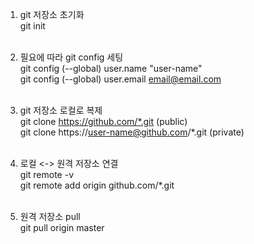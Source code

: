1. git 저장소 초기화<br>
git init<br><br>

2. 필요에 따라 git config 세팅<br>
git config (--global) user.name "user-name"<br>
git config (--global) user.email email@email.com<br><br>

3. git 저장소 로컬로 복제<br>
git clone https://github.com/*.git (public)<br>
git clone https://user-name@github.com/*.git (private)<br><br>

4. 로컬 <-> 원격 저장소 연결<br>
git remote -v <br>
git remote add origin github.com/*.git<br><br>

5. 원격 저장소 pull<br>
git pull origin master